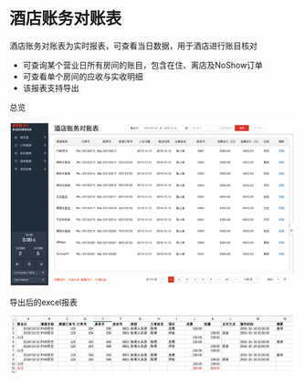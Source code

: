 # 酒店账务对账表

酒店账务对账表为实时报表，可查看当日数据，用于酒店进行账目核对

* 可查询某个营业日所有房间的账目，包含在住、离店及NoShow订单
* 可查看单个房间的应收与实收明细
* 该报表支持导出

总览

![](../../../.gitbook/assets/image%20%28187%29.png)

导出后的excel报表

![](../../../.gitbook/assets/image%20%28180%29.png)



